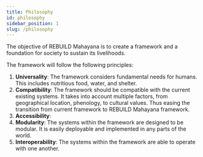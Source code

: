 ```yaml
---
title: Philosophy
id: philosophy
sidebar_position: 1
slug: /philosophy
---
```


The objective of REBUILD Mahayana is to create a framework and a foundation for society to sustain its livelihoods.

The framework will follow the following principles:
1. **Universality**: The framework considers fundamental needs for humans. This includes nutritious food, water, and shelter. 
2. **Compatibility**: The framework should be compatible with the current existing systems. It takes into account multiple factors, from geographical location, phenology, to cultural values. Thus easing the transition from current framework to REBUILD Mahayana framework.
3. **Accessibility**: 
4. **Modularity**: The systems within the framework are designed to be modular. It is easily deployable and implemented in any parts of the world.
5. **Interoperability**: The systems within the framework are able to operate with one another.
